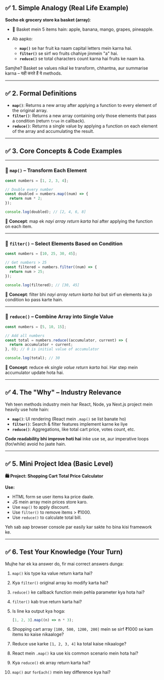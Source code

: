 ## ✅ 1. **Simple Analogy (Real Life Example)**

**Socho ek grocery store ka basket (array)**:

- 🛒 Basket mein 5 items hain: apple, banana, mango, grapes, pineapple.
- Ab aapko:

  - **`map()`** se har fruit ka naam capital letters mein karna hai.
  - **`filter()`** se sirf wo fruits chahiye jinmein "a" hai.
  - **`reduce()`** se total characters count karna hai fruits ke naam ka.

Samjhe? Basket se values nikal ke transform, chhantna, aur summarise karna – यही करते हैं ये methods.

---

## ✅ 2. **Formal Definitions**

- **`map()`**: Returns a new array after applying a function to every element of the original array.
- **`filter()`**: Returns a new array containing only those elements that pass a condition (return `true` in callback).
- **`reduce()`**: Returns a single value by applying a function on each element of the array and accumulating the result.

---

## ✅ 3. **Core Concepts & Code Examples**

---

### 🔹 `map()` – Transform Each Element

```js
const numbers = [1, 2, 3, 4];

// Double every number
const doubled = numbers.map((num) => {
  return num * 2;
});

console.log(doubled); // [2, 4, 6, 8]
```

🧠 **Concept**: map ek _nayi array return karta hai_ after applying the function on each item.

---

### 🔹 `filter()` – Select Elements Based on Condition

```js
const numbers = [10, 25, 30, 45];

// Get numbers > 25
const filtered = numbers.filter((num) => {
  return num > 25;
});

console.log(filtered); // [30, 45]
```

🧠 **Concept**: filter bhi _nayi array return karta hai_ but sirf un elements ka jo condition ko pass karte hain.

---

### 🔹 `reduce()` – Combine Array into Single Value

```js
const numbers = [5, 10, 15];

// Add all numbers
const total = numbers.reduce((accumulator, current) => {
  return accumulator + current;
}, 0); // 0 is initial value of accumulator

console.log(total); // 30
```

🧠 **Concept**: reduce ek _single value return karta hai_. Har step mein accumulator update hota hai.

---

## ✅ 4. **The "Why" – Industry Relevance**

Yeh teen methods industry mein har React, Node, ya Next.js project mein heavily use hote hain:

- **`map()`**: UI rendering (React mein `.map()` se list banate ho)
- **`filter()`**: Search & filter features implement karne ke liye
- **`reduce()`**: Aggregations, like total cart price, votes count, etc.

**Code readability bhi improve hoti hai** inke use se, aur imperative loops (for/while) avoid ho jaate hain.

---

## ✅ 5. **Mini Project Idea (Basic Level)**

**🛍️ Project: Shopping Cart Total Price Calculator**

**Use:**

- HTML form se user items ka price daale.
- JS mein array mein prices store karo.
- Use `map()` to apply discount.
- Use `filter()` to remove items > ₹1000.
- Use `reduce()` to calculate total bill.

Yeh sab aap browser console par easily kar sakte ho bina kisi framework ke.

---

## ✅ 6. **Test Your Knowledge (Your Turn)**

Mujhe har ek ka answer do, fir mai correct answers dunga:

1. `map()` kis type ka value return karta hai?
2. Kya `filter()` original array ko modify karta hai?
3. `reduce()` ke callback function mein pehla parameter kya hota hai?
4. `filter()` kab true return karta hai?
5. Is line ka output kya hoga:

   ```js
   [1, 2, 3].map((n) => n * 3);
   ```

6. Shopping cart array `[100, 500, 1200, 200]` mein se sirf ₹1000 se kam items ko kaise nikaaloge?
7. Reduce use karke `[1, 2, 3, 4]` ka total kaise nikaaloge?
8. React mein `.map()` ka use kis common scenario mein hota hai?
9. Kya `reduce()` ek array return karta hai?
10. `map()` aur `forEach()` mein key difference kya hai?
